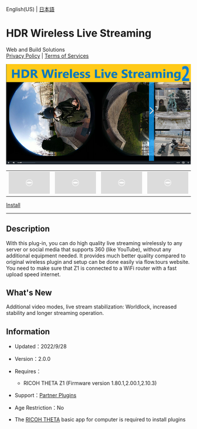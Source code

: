 English(US) | [日本語](README.ja.md)

# HDR Wireless Live Streaming
Web and Build Solutions  
[Privacy Policy](../../README.md#privacy-policy) | [Terms of Services](../../README.md#terms-of-services)

<div align="center">
 <img src="1.png">

 <table>
  <tr>
   <td><img src="../../resources/common/img/noimg.png"></td>
   <td><img src="../../resources/common/img/noimg.png"></td>
   <td><img src="../../resources/common/img/noimg.png"></td>
   <td><img src="../../resources/common/img/noimg.png"></td>
  </tr>
 </table>
</div>

[Install](https://link.ricoh360.com/plugins/tours.flow.hdrstreaming/apk)

***

## Description
With this plug-in, you can do high quality live streaming wirelessly to any server or social media that supports 360 (like YouTube), without any additional equipment needed. It provides much better quality compared to original wireless plugin and setup can be done easily via flow.tours website. You need to make sure that Z1 is connected to a WiFi router with a fast upload speed internet.
  
## What's New
Additional video modes, live stream stabilization: Worldlock, increased stability and longer streaming operation.

## Information
  * Updated：2022/9/28
  * Version：2.0.0
  * Requires：
    * RICOH THETA Z1 (Firmware version 1.80.1,2.00.1,2.10.3)
  * Support：[Partner Plugins](https://www.flow.tours/en/ricoh-theta-users)
  * Age Restriction：No

* The [RICOH THETA](https://theta360.com/ja/about/application/pc.html#app-detail-01) basic app for computer is required to install plugins

